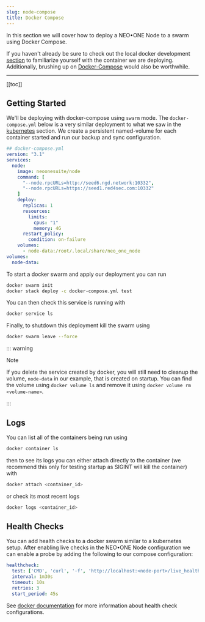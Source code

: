 ```yaml
---
slug: node-compose
title: Docker Compose
---
```


In this section we will cover how to deploy a NEO•ONE Node to a swarm using Docker Compose.

If you haven't already be sure to check out the local docker development [section](/docs/node-docker) to familiarize yourself with the container we are deploying. Additionally, brushing up on [Docker-Compose](https://docs.docker.com/compose/) would also be worthwhile.

---

[[toc]]

## Getting Started

We'll be deploying with docker-compose using `swarm` mode. The `docker-compose.yml` below is a very similar deployment to what we saw in the [kubernetes](/docs/node-kubernetes) section. We create a persistent named-volume for each container started and run our backup and sync configuration.

```yml
## docker-compose.yml
version: "3.1"
services:
  node:
    image: neoonesuite/node
    command: [
      "--node.rpcURLs=http://seed6.ngd.network:10332",
      "--node.rpcURLs=https://seed1.red4sec.com:10332"
    ]
    deploy:
      replicas: 1
      resources:
        limits:
          cpus: "1"
          memory: 4G
      restart_policy:
        condition: on-failure
    volumes:
      - node-data:/root/.local/share/neo_one_node
volumes:
  node-data:
```

To start a docker swarm and apply our deployment you can run

```bash
docker swarm init
docker stack deploy -c docker-compose.yml test
```

You can then check this service is running with

```bash
docker service ls
```

Finally, to shutdown this deployment kill the swarm using

```bash
docker swarm leave --force
```

::: warning

Note

If you delete the service created by docker, you will still need to cleanup the volume, `node-data` in our example, that is created on startup. You can find the volume using `docker volume ls` and remove it using `docker volume rm <volume-name>`.

:::

## Logs

You can list all of the containers being run using

```bash
docker container ls
```

then to see its logs you can either attach directly to the container (we recommend this only for testing startup as SIGINT will kill the container) with

```bash
docker attach <container_id>
```

or check its most recent logs

```bash
docker logs <container_id>
```

## Health Checks

You can add health checks to a docker swarm similar to a kubernetes setup. After enabling live checks in the NEO•ONE Node configuration we can enable a probe by adding the following to our compose configuration:

```yml
healthcheck:
  test: ['CMD', 'curl', '-f', 'http://localhost:<node-port>/live_health_check']
  interval: 1m30s
  timeout: 10s
  retries: 3
  start_period: 45s
```

See [docker documentation](https://docs.docker.com/compose/compose-file/#healthcheck) for more information about health check configurations.
